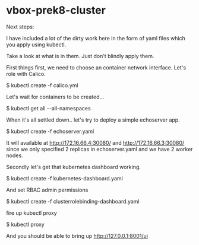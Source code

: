 # vbox-prek8-cluster

Next steps:

I have included a lot of the dirty work here in the form of yaml files which you apply using kubectl.

Take a look at what is in them. Just don't blindly apply them.

First things first, we need to choose an container network interface. Let's role with Calico.

$ kubectl create -f calico.yml

Let's wait for containers to be created... 

$ kubectl get all --all-namespaces

When it's all settled down.. let's try to deploy a simple echoserver app.

$ kubectl create -f echoserver.yaml

It will available at http://172.16.66.4:30080/ and http://172.16.66.3:30080/ since we only specified 2 replicas in echoserver.yaml and we have 2 worker nodes.

Secondly let's get that kubernetes dashboard working.

$ kubectl create -f kubernetes-dashboard.yaml

And set RBAC admin permissions

$  kubectl create -f clusterrolebinding-dashboard.yaml

fire up kubectl proxy

$ kubectl proxy

And you should be able to bring up http://127.0.0.1:8001/ui